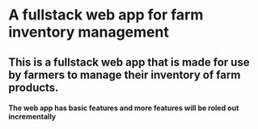 # A fullstack web app for farm inventory management

## This is a fullstack web app that is made for use by farmers to manage their inventory of farm products.
#### The web app has basic features and more features will be roled out  incrementally 